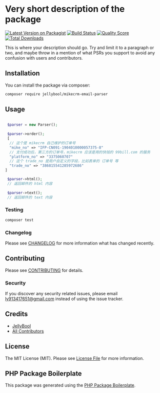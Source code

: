 # Very short description of the package

[![Latest Version on Packagist](https://img.shields.io/packagist/v/jellybool/mikecrm-email-parser.svg?style=flat-square)](https://packagist.org/packages/jellybool/mikecrm-email-parser)
[![Build Status](https://img.shields.io/travis/jellybool/mikecrm-email-parser/master.svg?style=flat-square)](https://travis-ci.org/jellybool/mikecrm-email-parser)
[![Quality Score](https://img.shields.io/scrutinizer/g/jellybool/mikecrm-email-parser.svg?style=flat-square)](https://scrutinizer-ci.com/g/jellybool/mikecrm-email-parser)
[![Total Downloads](https://img.shields.io/packagist/dt/jellybool/mikecrm-email-parser.svg?style=flat-square)](https://packagist.org/packages/jellybool/mikecrm-email-parser)

This is where your description should go. Try and limit it to a paragraph or two, and maybe throw in a mention of what PSRs you support to avoid any confusion with users and contributors.

## Installation

You can install the package via composer:

```bash
composer require jellybool/mikecrm-email-parser
```

## Usage

``` php

 $parser = new Parser();
 
 $parser->order();
 [
  // 这个是 mikecrm 自己维护的订单号
  "mike_no" => "IFP-CN091-1904010000057375-8"
  // 支付成功后，第三方的订单号，mikecrm 应该是用的快钱的 99bill.com 的服务
  "platform_no" => "3375060707"
  // 这个 trade_no 是用户自定义的字段，比如表单的 订单号 等
  "trade_no" => "386815541285972686"
]

 $parser->html();
 // 返回邮件的 html 内容
 
 $parser->text();
 // 返回邮件的 text 内容
```

### Testing

``` bash
composer test
```

### Changelog

Please see [CHANGELOG](CHANGELOG.md) for more information what has changed recently.

## Contributing

Please see [CONTRIBUTING](CONTRIBUTING.md) for details.

### Security

If you discover any security related issues, please email ly913417651@gmail.com instead of using the issue tracker.

## Credits

- [JellyBool](https://github.com/jellybool)
- [All Contributors](../../contributors)

## License

The MIT License (MIT). Please see [License File](LICENSE.md) for more information.

## PHP Package Boilerplate

This package was generated using the [PHP Package Boilerplate](https://laravelpackageboilerplate.com).
